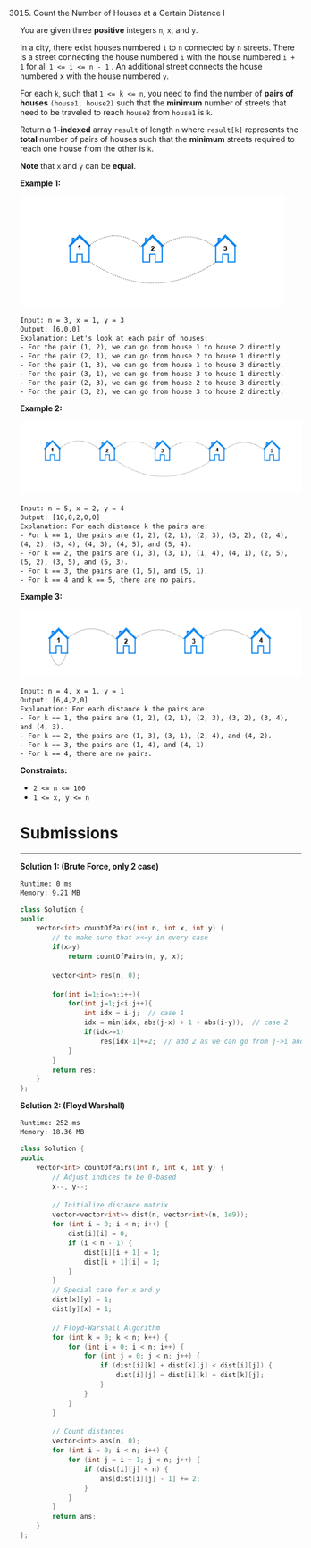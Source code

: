 3015. Count the Number of Houses at a Certain Distance I

You are given three **positive** integers `n`, `x`, and `y`.

In a city, there exist houses numbered `1` to `n` connected by `n` streets. There is a street connecting the house numbered `i` with the house numbered `i + 1` for all `1 <= i <= n - 1` . An additional street connects the house numbered x with the house numbered `y`.

For each `k`, such that `1 <= k <= n`, you need to find the number of **pairs of houses** `(house1, house2)` such that the **minimum** number of streets that need to be traveled to reach `house2` from `house1` is `k`.

Return a **1-indexed** array `result` of length `n` where `result[k]` represents the **total** number of pairs of houses such that the **minimum** streets required to reach one house from the other is `k`.

**Note** that `x` and `y` can be **equal**.

 

**Example 1:**

![3015_example2.png](img/3015_example2.png)
```
Input: n = 3, x = 1, y = 3
Output: [6,0,0]
Explanation: Let's look at each pair of houses:
- For the pair (1, 2), we can go from house 1 to house 2 directly.
- For the pair (2, 1), we can go from house 2 to house 1 directly.
- For the pair (1, 3), we can go from house 1 to house 3 directly.
- For the pair (3, 1), we can go from house 3 to house 1 directly.
- For the pair (2, 3), we can go from house 2 to house 3 directly.
- For the pair (3, 2), we can go from house 3 to house 2 directly.
```

**Example 2:**

![3015_example3.png](img/3015_example3.png)
```
Input: n = 5, x = 2, y = 4
Output: [10,8,2,0,0]
Explanation: For each distance k the pairs are:
- For k == 1, the pairs are (1, 2), (2, 1), (2, 3), (3, 2), (2, 4), (4, 2), (3, 4), (4, 3), (4, 5), and (5, 4).
- For k == 2, the pairs are (1, 3), (3, 1), (1, 4), (4, 1), (2, 5), (5, 2), (3, 5), and (5, 3).
- For k == 3, the pairs are (1, 5), and (5, 1).
- For k == 4 and k == 5, there are no pairs.
```

**Example 3:**

![3015_example5.png](img/3015_example5.png)
```
Input: n = 4, x = 1, y = 1
Output: [6,4,2,0]
Explanation: For each distance k the pairs are:
- For k == 1, the pairs are (1, 2), (2, 1), (2, 3), (3, 2), (3, 4), and (4, 3).
- For k == 2, the pairs are (1, 3), (3, 1), (2, 4), and (4, 2).
- For k == 3, the pairs are (1, 4), and (4, 1).
- For k == 4, there are no pairs.
```

**Constraints:**

* `2 <= n <= 100`
* `1 <= x, y <= n`

# Submissions
---
**Solution 1: (Brute Force, only 2 case)**
```
Runtime: 0 ms
Memory: 9.21 MB
```
```c++
class Solution {
public:
    vector<int> countOfPairs(int n, int x, int y) {
        // to make sure that x<=y in every case
        if(x>y)
            return countOfPairs(n, y, x);
        
        vector<int> res(n, 0);
        
        for(int i=1;i<=n;i++){
            for(int j=1;j<i;j++){
                int idx = i-j;  // case 1        
                idx = min(idx, abs(j-x) + 1 + abs(i-y));  // case 2
                if(idx>=1)
                    res[idx-1]+=2;  // add 2 as we can go from j->i and i->j
            }
        }
        return res;
    }
};
```

**Solution 2: (Floyd Warshall)**
```
Runtime: 252 ms
Memory: 18.36 MB
```
```c++
class Solution {
public:
    vector<int> countOfPairs(int n, int x, int y) {
        // Adjust indices to be 0-based
        x--, y--;

        // Initialize distance matrix
        vector<vector<int>> dist(n, vector<int>(n, 1e9));
        for (int i = 0; i < n; i++) {
            dist[i][i] = 0;
            if (i < n - 1) {
                dist[i][i + 1] = 1;
                dist[i + 1][i] = 1;
            }
        }
        // Special case for x and y
        dist[x][y] = 1;
        dist[y][x] = 1;

        // Floyd-Warshall Algorithm
        for (int k = 0; k < n; k++) {
            for (int i = 0; i < n; i++) {
                for (int j = 0; j < n; j++) {
                    if (dist[i][k] + dist[k][j] < dist[i][j]) {
                        dist[i][j] = dist[i][k] + dist[k][j];
                    }
                }
            }
        }

        // Count distances
        vector<int> ans(n, 0);
        for (int i = 0; i < n; i++) {
            for (int j = i + 1; j < n; j++) {
                if (dist[i][j] < n) {
                    ans[dist[i][j] - 1] += 2;
                }
            }
        }
        return ans;
    }
};
```
